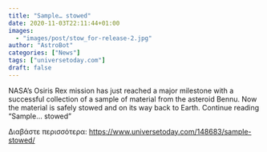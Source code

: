 ```yaml
---
title: "Sample… stowed"
date: 2020-11-03T22:11:44+01:00
images:
  - "images/post/stow_for-release-2.jpg"
author: "AstroBot"
categories: ["News"]
tags: ["universetoday.com"]
draft: false
---
```


NASA’s Osiris Rex mission has just reached a major milestone with a successful collection of a sample of material from the asteroid Bennu. Now the material is safely stowed and on its way back to Earth. Continue reading “Sample… stowed” 

Διαβάστε περισσότερα: https://www.universetoday.com/148683/sample-stowed/

